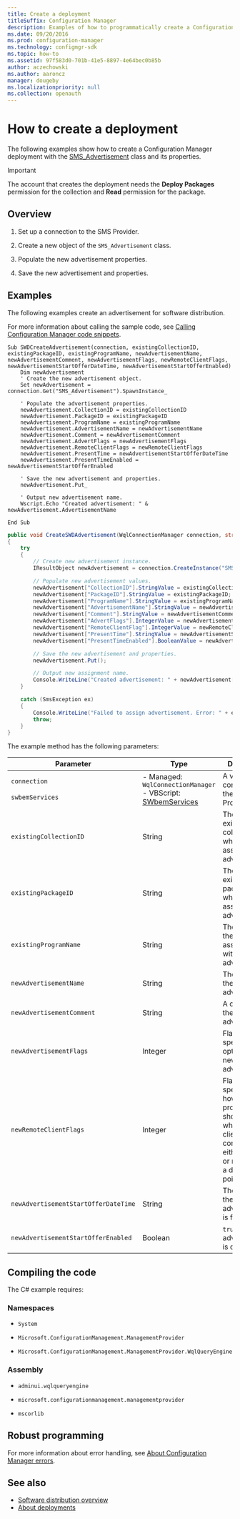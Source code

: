 ```yaml
---
title: Create a deployment
titleSuffix: Configuration Manager
description: Examples of how to programmatically create a Configuration Manager deployment.
ms.date: 09/20/2016
ms.prod: configuration-manager
ms.technology: configmgr-sdk
ms.topic: how-to
ms.assetid: 97f583d0-701b-41e5-8897-4e64bec0b85b
author: aczechowski
ms.author: aaroncz
manager: dougeby
ms.localizationpriority: null
ms.collection: openauth
---
```


# How to create a deployment

The following examples show how to create a Configuration Manager deployment with the [SMS_Advertisement](../../../reference/core/servers/configure/sms_advertisement-server-wmi-class.md) class and its properties.

> [!IMPORTANT]
> The account that creates the deployment needs the **Deploy Packages** permission for the collection and **Read** permission for the package.

## Overview

1. Set up a connection to the SMS Provider.

1. Create a new object of the `SMS_Advertisement` class.

1. Populate the new advertisement properties.

1. Save the new advertisement and properties.

## Examples

The following examples create an advertisement for software distribution.

For more information about calling the sample code, see [Calling Configuration Manager code snippets](../../understand/calling-code-snippets.md).

```vbs
Sub SWDCreateAdvertisement(connection, existingCollectionID, existingPackageID, existingProgramName, newAdvertisementName, newAdvertisementComment, newAdvertisementFlags, newRemoteClientFlags, newAdvertisementStartOfferDateTime, newAdvertisementStartOfferEnabled)  
    Dim newAdvertisement  
    ' Create the new advertisement object.  
    Set newAdvertisement = connection.Get("SMS_Advertisement").SpawnInstance_  

    ' Populate the advertisement properties.  
    newAdvertisement.CollectionID = existingCollectionID  
    newAdvertisement.PackageID = existingPackageID  
    newAdvertisement.ProgramName = existingProgramName  
    newAdvertisement.AdvertisementName = newAdvertisementName  
    newAdvertisement.Comment = newAdvertisementComment  
    newAdvertisement.AdvertFlags = newAdvertisementFlags  
    newAdvertisement.RemoteClientFlags = newRemoteClientFlags
    newAdvertisement.PresentTime = newAdvertisementStartOfferDateTime  
    newAdvertisement.PresentTimeEnabled = newAdvertisementStartOfferEnabled  

    ' Save the new advertisement and properties.  
    newAdvertisement.Put_   

    ' Output new advertisement name.  
    Wscript.Echo "Created advertisement: " & newAdvertisement.AdvertisementName  

End Sub  
```  

```c#  
public void CreateSWDAdvertisement(WqlConnectionManager connection, string existingCollectionID, string existingPackageID, string existingProgramName, string newAdvertisementName, string newAdvertisementComment, int newAdvertisementFlags, int newRemoteClientFlags, string newAdvertisementStartOfferDateTime, bool newAdvertisementStartOfferEnabled)  
{  
    try  
    {  
        // Create new advertisement instance.  
        IResultObject newAdvertisement = connection.CreateInstance("SMS_Advertisement");  

        // Populate new advertisement values.  
        newAdvertisement["CollectionID"].StringValue = existingCollectionID;  
        newAdvertisement["PackageID"].StringValue = existingPackageID;  
        newAdvertisement["ProgramName"].StringValue = existingProgramName;  
        newAdvertisement["AdvertisementName"].StringValue = newAdvertisementName;  
        newAdvertisement["Comment"].StringValue = newAdvertisementComment;  
        newAdvertisement["AdvertFlags"].IntegerValue = newAdvertisementFlags;  
        newAdvertisement["RemoteClientFlag"].IntegerValue = newRemoteClientFlags;
        newAdvertisement["PresentTime"].StringValue = newAdvertisementStartOfferDateTime;  
        newAdvertisement["PresentTimeEnabled"].BooleanValue = newAdvertisementStartOfferEnabled;  

        // Save the new advertisement and properties.  
        newAdvertisement.Put();  

        // Output new assignment name.  
        Console.WriteLine("Created advertisement: " + newAdvertisement["AdvertisementName"].StringValue);  
    }  

    catch (SmsException ex)  
    {  
        Console.WriteLine("Failed to assign advertisement. Error: " + ex.Message);  
        throw;  
    }  
}  
```  

The example method has the following parameters:

|Parameter|Type|Description|  
|---------------|----------|-----------------|  
|`connection`<br /><br /> `swbemServices`|- Managed: `WqlConnectionManager`<br />- VBScript: [SWbemServices](/windows/desktop/WmiSdk/swbemservices)|A valid connection to the SMS Provider.|  
|`existingCollectionID`|String|The ID of an existing collection with which to associate the advertisement.|  
|`existingPackageID`|String|The ID of an existing package with which to associate the advertisement.|  
|`existingProgramName`|String|The name for the program associated with the advertisement.|  
|`newAdvertisementName`|String|The name for the new advertisement.|  
|`newAdvertisementComment`|String|A comment for the new advertisement.|  
|`newAdvertisementFlags`|Integer|Flags specifying options for the new advertisement.|  
|`newRemoteClientFlags`|Integer| Flags specifying how the program should run when the client connects either locally or remotely to a distribution point.|
|`newAdvertisementStartOfferDateTime`|String|The time when the new advertisement is first offered.|  
|`newAdvertisementStartOfferEnabled`|Boolean|`true` if the advertisement is offered.|  

## Compiling the code

The C# example requires:  

### Namespaces

- `System`

- `Microsoft.ConfigurationManagement.ManagementProvider`

- `Microsoft.ConfigurationManagement.ManagementProvider.WqlQueryEngine`

### Assembly

- `adminui.wqlqueryengine`

- `microsoft.configurationmanagement.managementprovider`

- `mscorlib`

## Robust programming

For more information about error handling, see [About Configuration Manager errors](../../understand/about-configuration-manager-errors.md).

## See also

- [Software distribution overview](software-distribution-overview.md)
- [About deployments](about-software-distribution-deployments.md)
